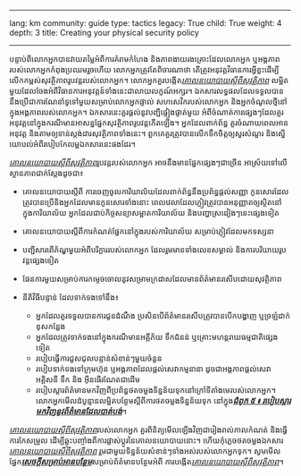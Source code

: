 

---

lang: km
community: guide
type: tactics
legacy: True
child: True
weight: 4
depth: 3
title: Creating your physical security policy

---

បន្ទាប់ពីលោកអ្នកបានវាយតម្លៃអំពីការគំរាមកំហែង និងភាពងាយរងគ្រោះដែលលោកអ្នក ឬអង្គភាពរបស់លោកអ្នកកំពុងប្រឈមរួចហើយ លោកអ្នកត្រូវតែពិចារណាថា តើត្រូវអនុវត្តវិធានការអ្វីខ្លះដើម្បីលើកកម្ពស់សុវត្ថិភាពរូបវន្តរបស់លោកអ្នក។ លោកអ្នកគួរបង្កើត[*គោលនយោបាយស្តីពីសុវត្ថិភាព*](/km/glossary#Security_policy) លម្អិតមួយដែលចែងអំពីវិធានការអនុវត្តន៍ទាំងនេះជាលាយលក្ខណ៍អក្សរ។ ឯកសារលទ្ធផលដែលទទួលបាន នឹងប្រើជាការណែនាំទូទៅមួយសម្រាប់លោកអ្នកផ្ទាល់ សហសេវិករបស់លោកអ្នក និងអ្នកចំណូលថ្មីនៅក្នុងអង្គភាពរបស់លោកអ្នក។ ឯកសារនេះគួរផ្តល់នូវបញ្ជីផ្ទៀងផ្ទាត់មួយ អំពីចំណាត់ការផ្សេងៗដែលគួរអនុវត្តនៅក្នុងករណីមានអាសន្នផ្នែកសុវត្ថិភាពរូបវន្តកើតឡើង។ អ្នកដែលពាក់ព័ន្ធ គួរចំណាយពេលអាន អនុវត្ត និងតាមឲ្យទាន់ស្តង់ដារសុវត្ថិភាពទាំងនេះ។ ពួកគេគួរត្រូវបានលើកទឹកចិត្តឲ្យសួរសំណួរ និងស្នើយោបល់អំពីរបៀបកែលម្អឯកសារនេះផងដែរ។


[*គោលនយោបាយស្តីពីសុវត្ថិភាព*](/km/glossary#Security_policy)រូបវន្តរបស់លោកអ្នក អាចនឹងមានផ្នែកផ្សេងៗជាច្រើន អាស្រ័យទៅលើស្ថានភាពជាក់ស្តែងដូចជា៖

- គោលនយោបាយស្តីពី ការចេញចូលការិយាល័យដែលពាក់ព័ន្ធនឹងប្រព័ន្ធផ្តល់សញ្ញា កូនសោរដែលត្រូវបានប្រើនិងអ្នកដែលមានកូនសោរទាំងនោះ ពេលវេលាដែលភ្ញៀវត្រូវបានអនុញ្ញាតឲ្យស្ថិតនៅក្នុងការិយាល័យ អ្នកដែលជាប់កិច្ចសន្យាសម្អាតការិយាល័យ និងបញ្ហាស្រដៀងៗនេះផ្សេងទៀត
- គោលនយោបាយស្តីពីការកំណត់ផ្នែកនៅក្នុងរបស់ការិយាល័យ  សម្រាប់ភ្ញៀវដែលមកទស្សនា

- បញ្ជីសារពើភ័ណ្ឌមួយអំពីបរិក្ខាររបស់លោកអ្នក ដែលរួមមានទាំងលេខសម្គាល់ និងការបរិយាយរូបវន្តផ្សេងទៀត
- ផែនការមួយសម្រាប់ការកម្ទេចចោលនូវសម្រាមក្រដាសដែលមានព័ត៌មានរសើបដោយសុវត្ថិភាព
- នីតិវិធីបន្ទាន់ ដែលទាក់ទងទៅនឹង៖
   - អ្នកដែលគួរទទួលបានការជូនដំណឹង ប្រសិនបើព័ត៌មានរសើបត្រូវបានបើកបង្ហាញ ឬច្រឡំដាក់ខុសកន្លែង
   - អ្នកដែលត្រូវទាក់ទងនៅក្នុងករណីមានអគ្គីភ័យ ទឹកជំនន់ ឬគ្រោះមហន្តរាយធម្មជាតិផ្សេងទៀត	
   - របៀបធ្វើការជួសជុលបន្ទាន់សំខាន់ៗមួយចំនួន	   
   - របៀបទាក់ទងទៅក្រុមហ៊ុន ឬអង្គភាពដែលផ្តល់សេវាកម្មនានា ដូចជាអង្គភាពផ្តល់សេវាអគ្គិសនី ទឹក និង អ៊ីនធើរណែតជាដើម  
   - របៀបស្តារព័ត៌មានមកវិញពីប្រព័ន្ធថតចម្លងទិន្នន័យទុកនៅក្រៅទីតាំងមេរបស់លោកអ្នក។ លោកអ្នកមើលដំបូន្មានលម្អិតបន្ថែមស្តីពីការថតចម្លងទិន្នន័យទុក នៅក្នុង[***ជំពូក ៥ ៖ របៀបស្តារមកវិញនូវព័ត៌មានដែលបាត់បង់***](/km/chapter-5)។

[*គោលនយោបាយស្តីពីសុវត្ថិភាព*](/km/glossary#Security_policy)របស់លោកអ្នក គួរពិនិត្យមើលឡើងវិញជារៀងរាល់កាលកំណត់ និងធ្វើការកែសម្រួល ដើម្បីឆ្លុះបញ្ចាំងពីការផ្លាស់ប្តូរនៃគោលនយោបាយនោះ។ ហើយកុំភ្លេចថតចម្លងឯកសារ   [*គោលនយោបាយស្តីពីសុវត្ថិភាព*](/km/glossary#Security_policy) រួមជាមួយទិន្នន័យសំខាន់ៗទាំងអស់របស់លោកអ្នកទុក។ សូមមើលផ្នែក[***សេចក្តីសម្រាប់អានបន្ថែម***](/km/chapter_2_5)សម្រាប់ព័ត៌មានបន្ថែមអំពី     ការបង្កើត[*គោលនយោបាយស្តីពីសុវត្ថិភាព*](/km/glossary#Security_policy)។


